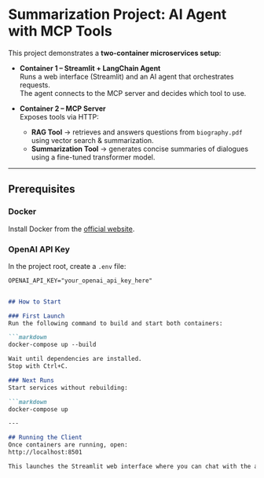 # Summarization Project: AI Agent with MCP Tools

This project demonstrates a **two-container microservices setup**:

- **Container 1 – Streamlit + LangChain Agent**  
  Runs a web interface (Streamlit) and an AI agent that orchestrates requests.  
  The agent connects to the MCP server and decides which tool to use.  

- **Container 2 – MCP Server**  
  Exposes tools via HTTP:  
  - **RAG Tool** → retrieves and answers questions from `biography.pdf` using vector search & summarization.  
  - **Summarization Tool** → generates concise summaries of dialogues using a fine-tuned transformer model.  

---

## Prerequisites

### Docker
Install Docker from the [official website](https://www.docker.com/).

### OpenAI API Key
In the project root, create a `.env` file:

```markdown
OPENAI_API_KEY="your_openai_api_key_here"


## How to Start

### First Launch
Run the following command to build and start both containers:

```markdown
docker-compose up --build

Wait until dependencies are installed.
Stop with Ctrl+C.

### Next Runs
Start services without rebuilding:

```markdown
docker-compose up

---

## Running the Client
Once containers are running, open:
http://localhost:8501

This launches the Streamlit web interface where you can chat with the agent.